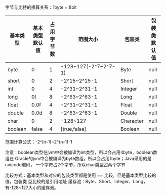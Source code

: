 字节与比特的换算关系：1byte = 8bit

| 基本类型 | 基本类型默认值 | 占用字节数 | 范围大小 | 包装类 | 包装类默认值 |
| --- | --- | --- | --- | --- | --- |
| byte | 0 | 1 | -128~127(-2^7~2^7-1) | Byte | null |
| short | 0 | 2 | -2^15~2^15-1 | Short | null |
| int | 0 | 4 | -2^31~2^31-1 | Integer | null |
| long | 0l | 8 | -2^63~2^63-1 | Long | null |
| float | 0.0f | 4 | -2^31~2^31-1 | Float | null |
| double | 0.0d | 8 | -2^63~2^63-1 | Double | null |
| char | 0 | 2 | -128~127 | Character | null |
| boolean | false | 4 | [true,false] | Boolean | null |


范围计算公式：-2^(n-1)~2^(n-1)-1

注意：boolean类型在jvm中会被编译为int类型，所以会占用4byte，boolean数组在
Oracle的jvm中会被编译为byte数组，所以会占用1byte；Java采用的是unicode编码，
一个字符占2个字节，所以char类型占两个字节

比较方式：基本类型和对应的包装类型都是使用 == 比较，但是基本类型比较的值，包装类
型比较的是引用地址
缓存池：Byte、Short、Integer、Long，有-128~127大小的缓存池。